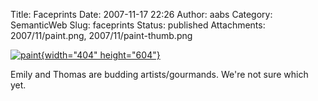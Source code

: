 Title: Faceprints
Date: 2007-11-17 22:26
Author: aabs
Category: SemanticWeb
Slug: faceprints
Status: published
Attachments: 2007/11/paint.png, 2007/11/paint-thumb.png

[![paint]({static}2007/11/paint-thumb.png){width="404" height="604"}]({static}2007/11/paint.png)

Emily and Thomas are budding artists/gourmands. We're not sure which yet.
